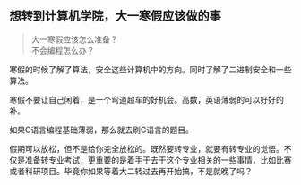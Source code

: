 ## 想转到计算机学院，大一寒假应该做的事

> 大一寒假应该怎么准备？  
> 不会编程怎么办？  

寒假的时候了解了算法，安全这些计算机中的方向。同时了解了二进制安全和一些算法。

寒假不要让自己闲着，是一个弯道超车的好机会。高数，英语薄弱的可以好好的补。

如果C语言编程基础薄弱，那么就去刷C语言的题目。

假期可以放松，但不是给你完全放松的。既然要转专业，就要有转专业的觉悟。不仅是准备转专业考试，更重要的是着手于去干这个专业相关的一些事情，比如比赛或者科研项目。毕竟你如果等着大二转过去再开始搞，不是就晚了吗？
